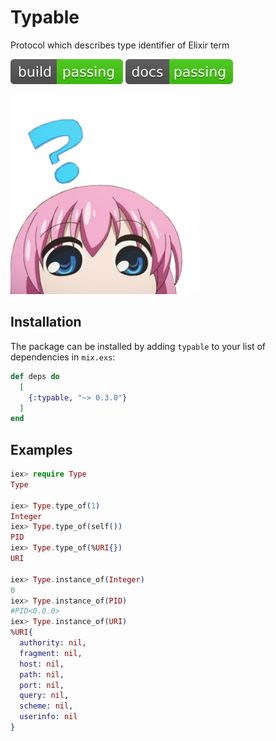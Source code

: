 # Typable

Protocol which describes type identifier of Elixir term

[![Hex](https://raw.githubusercontent.com/tim2CF/static-asserts/master/build-passing.svg?sanitize=true)](https://hex.pm/packages/typable/)
[![Documentation](https://raw.githubusercontent.com/tim2CF/static-asserts/master/documentation-passing.svg?sanitize=true)](https://hexdocs.pm/typable/)

<img src="priv/img/logo.png" width="300"/>

## Installation

The package can be installed by adding `typable` to your list of dependencies in `mix.exs`:

```elixir
def deps do
  [
    {:typable, "~> 0.3.0"}
  ]
end
```

## Examples

```elixir
iex> require Type
Type

iex> Type.type_of(1)
Integer
iex> Type.type_of(self())
PID
iex> Type.type_of(%URI{})
URI

iex> Type.instance_of(Integer)
0
iex> Type.instance_of(PID)
#PID<0.0.0>
iex> Type.instance_of(URI)
%URI{
  authority: nil,
  fragment: nil,
  host: nil,
  path: nil,
  port: nil,
  query: nil,
  scheme: nil,
  userinfo: nil
}
```
